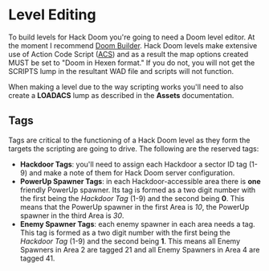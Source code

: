 # Level Editing #
To build levels for Hack Doom you're going to need a Doom level editor.  At the moment I recommend [Doom Builder](http://doombuilder.com).  Hack Doom levels make extensive use of Action Code Script ([ACS](http://www.zdoom.org/wiki/ACS)) and as a result the map options created MUST be set to "Doom in Hexen format." If you do not, you will not get the SCRIPTS lump in the resultant WAD file and scripts will not function.

When making a level due to the way scripting works you'll need to also create a __LOADACS__ lump as described in the __Assets__ documentation. 

## Tags ##
Tags are critical to the functioning of a Hack Doom level as they form the targets the scripting are going to drive.  The following are the reserved tags:
* __Hackdoor Tags__: you'll need to assign each Hackdoor a sector ID tag (1-9) and make a note of them for Hack Doom server configuration.
* __PowerUp Spawner Tags__: in each Hackdoor-accessible area there is __one__ friendly PowerUp spawner.  Its tag is formed as a two digit number with the first being the *Hackdoor Tag* (1-9) and the second being __0__.  This means that the PowerUp spawner in the first Area is *10*, the PowerUp spawner in the third Area is *30*.
* __Enemy Spawner Tags__: each enemy spawner in each area needs a tag.  This tag is formed as a two digit number with the first being the *Hackdoor Tag* (1-9) and the second being __1__.  This means all Enemy Spawners in Area 2 are tagged 21 and all Enemy Spawners in Area 4 are tagged 41.

